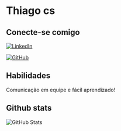 # Thiago cs

## Conecte-se comigo
[![LinkedIn](https://img.shields.io/badge/LinkedIn-0077B5?style=for-the-badge&logo=linkedin&logoColor=white)](https://www.linkedin.com/in/thiago-marques-b9a710317?utm_source=share&utm_campaign=share_via&utm_content=profile&utm_medium=android_app)

[![GitHub](https://img.shields.io/badge/GitHub-100000?style=for-the-badge&logo=github&logoColor=white)](https://github.com/Thiago-Pirescs)


## Habilidades

Comunicação em equipe e fácil aprendizado!

## Github stats

![GitHub Stats](https://github-readme-stats.vercel.app/api?username=ThiagoPires&theme=transparent&bg_color=000&border_color=30A3DC&show_icons=true&icon_color=30A3DC&title_color=E94D5F&text_color=FFF)